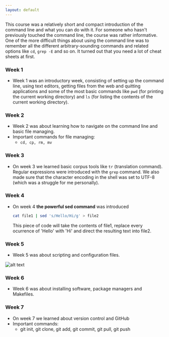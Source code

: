 ```yaml
---
layout: default
---
```




This course was a relatively short and compact introduction of the command line and what you can do with it. For someone who hasn't previously touched the command line, the course was rather informative. One of the more difficult things about using the command line was to remember all the different arbitrary-sounding commands and related options like `cd`, `grep -E` and so on. It turned out that you need a lot of cheat sheets at first.

### Week 1
* Week 1 was an introductory week, consisting of setting up the command line, using text editors, getting files from the web and quitting applications and some of the most basic commands like `pwd` (for printing the current working directory) and `ls` (for listing the contents of the current working directory).

### Week 2
* Week 2 was about learning how to navigate on the command line and basic file managing.
* Important commands for file managing:
  * `cd, cp, rm, mv`

### Week 3
* On week 3 we learned basic corpus tools like `tr` (translation command). Regular expressions were introduced with the `grep` command. We also made sure that the character encoding in the shell was set to UTF-8 (which was a struggle for me personally).

### Week 4
* On week 4 **the powerful sed command** was introduced

  ```Bash
  cat file1 | sed 's/Hello/Hi/g' > file2
  ```

  This piece of code will take the contents of file1, replace every ocurrence of 'Hello' with 'Hi' and direct the resulting text into file2.

### Week 5
* Week 5 was about scripting and configuration files.

![alt text](~/KIK-LG219/final_assignment/mypage/shilosuo.github.io/assets/images/script_comparative.PNG)

### Week 6
* Week 6 was about installing software, package managers and Makefiles. 

### Week 7
* On week 7 we learned about version control and GitHub
* Important commands:
  * git init, git clone, git add, git commit, git pull, git push